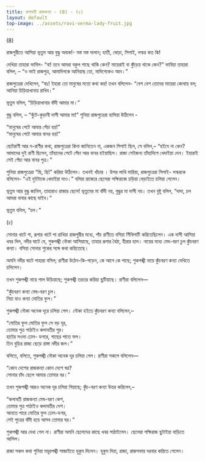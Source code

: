 ```yaml
---
title: কলাবতী রাজকন্যা - (8) - (৫)
layout: default
top-image: ../assets/ravi-verma-lady-fruit.jpg
---
```


(8)

 রাজপুরীতে আসিয়া ভূতুম আর বুদ্ধু অবাক!- মস্ত মস্ত দালান; হাতী, ঘােড়া, সিপাই, লস্কর কত কি!

দেখিয়া তাহারা ভাবিল- “বা! তবে আমরা বকুল গাছে থাকি কেন? মায়েরাই বা কুঁড়েয় থাকে কেন?” ভাবিয়া তাহারা বলিল, – “ও ভাই রাজপুত্র, আমাদিগকে আনিয়াছ তাে, মাদিগেকেও আন।”

রাজপুত্রেরা দেখিলেন, “বাঃ! ইহারা তাে মানুষের মতাে কথা কয়! তখন বলিলেন- “বেশ বেশ তােদের মায়েরা কোথায় বল; আনিয়া চিড়িয়াখানায় রাখিব।”

ভূতুম বলিল, “চিড়িয়াখানার বাঁদী আমার মা।”

বুদ্ধু বলিল, – “খুঁটে-কুড়ানী দাসী আমার মা!” শুনিয়া রাজপুত্রেরা হাসিয়া উঠিলেন -

“মানুষের পেটে আবার পেঁচা হয়!”  
“মানুষের পেটে আবার বানর হয়!”

ছােটরাণী আর ন-রাণীর কথা, রাজপুত্রেরা কিনা জানিতেন না, একজন সিপাই ছিল, সে বলিল,– “হইবে না কেন? আমাদের দুই রাণী ছিলেন, তাঁহাদের পেটে পেঁচা আর বানর হইয়াছিল। রাজা সেইজন্য তাঁহাদিগে খেদাইয়া দেন। ইহারাই সেই পেঁচা আর বানর পুত্র।”

শুনিয়া রাজপুত্রেরা “ছি, ছি!” করিয়া উঠিলেন। তখনই খাঁচার । উপর লাথি মারিয়া, রাজপুত্রেরা সিপাই- লস্করকে বলিলেন- “এই দুইটাকে খেদাইয়া দাও।” বলিয়া রাজ্যের ছেলেরা পক্ষিরাজে চড়িয়া বেড়াইতে চলিয়া গেলেন।

ভূতুম আর বুদ্ধু জানিল, তাহারাও রাজার ছেলে! ভূতুমের মা বাঁদী নয়, বুদ্ধুর মা দাসী নয়। তখন বুষ্টু বলিল, “দাদা, চল আমরা বাবার কাছে যাইব।”

ভূতুম বলিল, “চল।”

(৫)

সােনার খাটে গা, রূপার খাটে পা রাখিয়া রাজপুরীর মধ্যে, পাঁচ রাণীতে বসিয়া সিঁথিপাটি করিতেছিলেন। এক দাসী আসিয়া খবর দিল, নদীর ঘাটে যে, শুকপঙ্খী নৌকা আসিয়াছে, তাহার রূপার বৈঠা, হীরার হাল। নায়ের মধ্যে মেঘ-বরণ চুল কুঁচবরণ কন্যা। বসিয়া সােনার শুকের সঙ্গে কথা কহিতেছে।

অমনি নদীর ঘাটে পাহারা বসিল; রাণীরা উঠেন-কি-পড়েন, কে আগে কে পাছে; শুকপঙ্খী নায়ে কুঁচবরণ কন্যা দেখিতে চলিলেন।

তখন শুকপঙ্খী নায়ে পাল উড়িয়াছে; শুকপঙ্খী তরতর করিয়া ছুটিয়াছে। রাণীরা বলিলেন—

“কুঁচবরণ কন্যা মেঘ-বরণ চুল।   
নিয়া যাও কন্যা মােতির ফুল।”

শুকপঙ্খী নৌকা অনেক দূরে চলিয়া গেল। নৌকা হইতে কুঁচবরণ কন্যা বলিলেন,–

“মােতির ফুল মােতির ফুল সে বড় দূর,  
তােমার পুত্র পাঠাইও কলাবতীর পুর।  
হাটের সওদা ঢােল- ডগরে, গাছের পাতে ফল।  
তিন বুড়ির রাজ্য ছেড়ে রাঙ্গা নদীর জল।”

বলিতে, বলিতে, শুকপঙ্খী নৌকা অনেক দূর চলিয়া গেল। রাণীরা সকলে বলিলেন—

“কোন দেশের রাজকন্যা কোন দেশে ঘর?  
সােনার চাঁদ ছেলে আমার তােমার বর।”  

তখন শুকপঙ্খী আরও অনেক দূর চলিয়া গিয়াছে; কুঁচ-বরণ কন্যা উত্তর করিলেন,–

“কলাবতী রাজকন্যা মেঘ-বরণ কেশ,  
তােমার পুত্র পাঠাইও কলাবতীর দেশ।  
আনতে পারে মােতির ফুল ঢােল-ডগর,  
সেই পুত্রের বাঁদী হয়ে আসব তােমার ঘর।”

শুকপঙ্খী আর দেখা গেল না। রাণীরা অমনি ছেলেদের কাছে খবর পাঠাইলেন। ছেলেরা পক্ষিরাজ ছুটাইয়া বাড়িতে আসিল।

রাজা সকল কথা শুনিয়া ময়ূরপঙ্খী সাজাইতে হুকুম দিলেন। হুকুম দিয়া, রাজা, রাজসভায় দরবার করিতে গেলেন।
